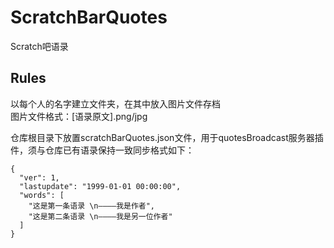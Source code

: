 # ScratchBarQuotes

Scratch吧语录

## Rules

以每个人的名字建立文件夹，在其中放入图片文件存档  
图片文件格式：[语录原文].png/jpg

仓库根目录下放置scratchBarQuotes.json文件，用于quotesBroadcast服务器插件，须与仓库已有语录保持一致同步格式如下：
```
{
  "ver": 1,
  "lastupdate": "1999-01-01 00:00:00",
  "words": [
    "这是第一条语录 \n————我是作者",
    "这是第二条语录 \n————我是另一位作者"
  ]
}
```
